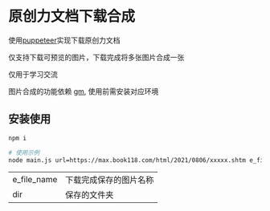 # 原创力文档下载合成


使用[puppeteer](https://github.com/puppeteer/puppeteer)实现下载原创力文档

仅支持下载可预览的图片，下载完成将多张图片合成一张

仅用于学习交流

图片合成的功能依赖 [gm](https://github.com/aheckmann/gm), 使用前需安装对应环境
## 安装使用

```bash
npm i
```

```bash
# 使用示例
node main.js url=https://max.book118.com/html/2021/0806/xxxxx.shtm e_file_name=xxx.jpg dir=dir
```

|     |     |
| --- | --- |
|e_file_name| 下载完成保存的图片名称|
|dir| 保存的文件夹|
